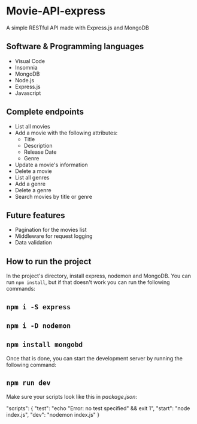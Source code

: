 # Movie-API-express
 A simple RESTful API made with Express.js and MongoDB

## Software & Programming languages

* Visual Code
* Insomnia
* MongoDB
* Node.js
* Express.js
* Javascript

## Complete endpoints

* List all movies
* Add a movie with the following attributes:
  -  Title
  -  Description
  -  Release Date
  -  Genre
* Update a movie's information
* Delete a movie
* List all genres
* Add a genre
* Delete a genre
* Search movies by title or genre

## Future features

* Pagination for the movies list
* Middleware for request logging
* Data validation

## How to run the project

In the project's directory, install express, nodemon and MongoDB. You can run `npm install`, but if that doesn't work you can run the following commands:

## `npm i -S express`
## `npm i -D nodemon`
## `npm install mongobd` 

Once that is done, you can start the development server by running the following command:

## `npm run dev`

Make sure your scripts look like this in *package.json*:

"scripts": {
    "test": "echo \"Error: no test specified\" && exit 1",
    "start": "node index.js",
    "dev": "nodemon index.js"
  }